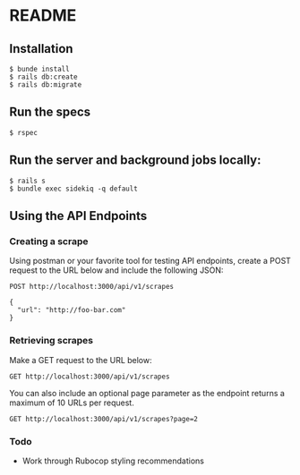 # README

## Installation

	$ bunde install
	$ rails db:create
	$ rails db:migrate

## Run the specs

	$ rspec

## Run the server and background jobs locally:

	$ rails s
	$ bundle exec sidekiq -q default

## Using the API Endpoints

### Creating a scrape

Using postman or your favorite tool for testing API endpoints,
create a POST request to the URL below and include the following JSON:

	POST http://localhost:3000/api/v1/scrapes

	{
	  "url": "http://foo-bar.com"
	}

### Retrieving scrapes

Make a GET request to the URL below:

	GET http://localhost:3000/api/v1/scrapes

You can also include an optional page parameter as the endpoint returns
a maximum of 10 URLs per request.

	GET http://localhost:3000/api/v1/scrapes?page=2


### Todo

* Work through Rubocop styling recommendations

